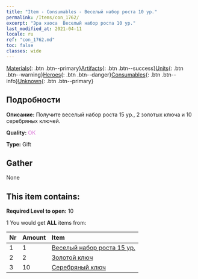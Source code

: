 ```yaml
---
title: "Item - Consumables - Веселый набор роста 10 ур."
permalink: /Items/con_1762/
excerpt: "Эра хаоса  Веселый набор роста 10 ур."
last_modified_at: 2021-04-11
locale: ru
ref: "con_1762.md"
toc: false
classes: wide
---
```

 [Materials](/ru/Items/){: .btn .btn--primary}[Artifacts](/ru/Items/Artifacts/){: .btn .btn--success}[Units](/ru/Items/Units/){: .btn .btn--warning}[Heroes](/ru/Items/Heroes/){: .btn .btn--danger}[Consumables](/ru/Items/Consumables/){: .btn .btn--info}[Unknown](/ru/Items/Unknown/){: .btn .btn--primary}

## Подробности
 **Описание:** Получите веселый набор роста 15 ур., 2 золотых ключа и 10 серебряных ключей.

 **Quality:** <span style="color: #DA70D6">OK</span>

 **Type:** Gift

## Gather

  None

## This item contains:

 **Required Level to open:** 10

 1 You would get **ALL** items  from:

  | Nr | Amount |     Item    |
  |:---|:-------|:------------|
  | 1 | 1 | [Веселый набор роста 15 ур.](/ru/Items/con_1763/) | 
  | 2 | 2 | [Золотой ключ](/ru/Items/con_783/) | 
  | 3 | 10 | [Серебряный ключ](/ru/Items/con_693/) | 
